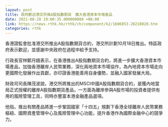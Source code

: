 ```yaml
---
layout: post
title: 政府歡迎港交所推A股指數期貨　擴大香港資本市場產品
date: 2021-08-20 19:00:35.000000000 +08:00
link: https://news.rthk.hk/rthk/ch/component/k2/1606853-20210820.htm
categories: rthk
---
```


香港證監會批准港交所推出A股指數期貨合約，港交所計劃10月18日推出。特區政府表示歡迎，並感謝中央政府在過程中給予支持。

行政長官林鄭月娥表示，在香港推出A股指數期貨合約，將進一步擴大香港資本市場產品，加強香港離岸人民幣業務，深化兩地資本市場協作，為內地資本市場走向更國際化發展作出貢獻，亦印證香港能善用自身優勢，並融入國家發展大局。
 
財政司司長陳茂波說，港交所將推出的MSCI中國A股指數期貨合約，是獲內地當局正式授權的離岸A股指數期貨產品，一方面為離岸參與A股市場的投資者提供有用的風險管理工具，同時亦豐富本港金融產品選項。

他指，推出有關產品將進一步鞏固國家「十四五」規劃下香港全球離岸人民幣業務樞紐、國際資產管理中心及風險管理中心功能，提升香港作為國際金融中心的競爭力。
